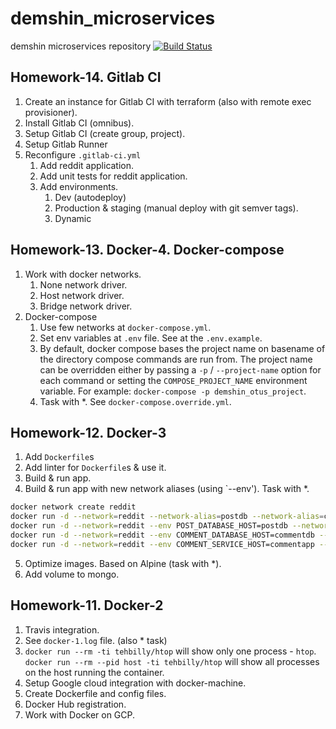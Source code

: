 # demshin_microservices

demshin microservices repository
[![Build Status](https://travis-ci.com/Otus-DevOps-2019-08/demshin_microservices.svg?branch=master)](https://travis-ci.com/Otus-DevOps-2019-08/demshin_microservices)

## Homework-14. Gitlab CI

1. Create an instance for Gitlab CI with terraform (also with remote exec provisioner).
2. Install Gitlab CI (omnibus).
3. Setup Gitlab CI (create group, project).
4. Setup Gitlab Runner
5. Reconfigure `.gitlab-ci.yml`
   1. Add reddit application.
   2. Add unit tests for reddit application.
   3. Add environments.
      1. Dev (autodeploy)
      2. Production & staging (manual deploy with git semver tags).
      3. Dynamic


## Homework-13. Docker-4. Docker-compose

1. Work with docker networks.
   1. None network driver.
   2. Host network driver.
   3. Bridge network driver.
2. Docker-compose
   1. Use few networks at `docker-compose.yml`.
   2. Set env variables at `.env` file. See at the `.env.example`.
   3. By default, docker compose bases the project name on basename of the directory compose commands are run from. The project name can be overridden either by passing a `-p` / `--project-name` option for each command or setting the `COMPOSE_PROJECT_NAME` environment variable. For example: `docker-compose -p demshin_otus_project`.
   4. Task with *. See `docker-compose.override.yml`.

## Homework-12. Docker-3

1. Add `Dockerfile`s
2. Add linter for `Dockerfile`s & use it.
3. Build & run app.
4. Build & run app with new network aliases (using `--env'). Task with *.

```bash
docker network create reddit
docker run -d --network=reddit --network-alias=postdb --network-alias=commentdb mongo:latest
docker run -d --network=reddit --env POST_DATABASE_HOST=postdb --network-alias=postapp demshin/post:1.0
docker run -d --network=reddit --env COMMENT_DATABASE_HOST=commentdb --network-alias=commentapp demshin/comment:1.0
docker run -d --network=reddit --env COMMENT_SERVICE_HOST=commentapp --env POST_SERVICE_HOST=postapp -p 9292:9292 demshin/ui:1.0
```

5. Optimize images. Based on Alpine (task with *).
6. Add volume to mongo.

## Homework-11. Docker-2

1. Travis integration.
2. See `docker-1.log` file. (also * task)
3. `docker run --rm -ti tehbilly/htop` will show only one process - `htop`. `docker run --rm --pid host -ti tehbilly/htop` will show all processes on the host running the container.
4. Setup Google cloud integration with docker-machine.
5. Create Dockerfile and config files.
6. Docker Hub registration.
7. Work with Docker on GCP.
